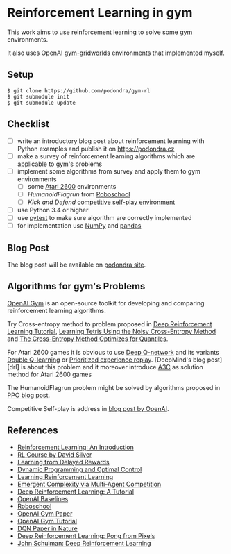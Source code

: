 # Reinforcement Learning in gym

This work aims to use reinforcement learning to solve some [gym]
environments.

[gym]: https://github.com/openai/gym (gym GitHub repository)

It also uses OpenAI [gym-gridworlds] environments
that implemented myself.

[gym-gridworlds]: https://github.com/podondra/gym-gridworlds

## Setup

	$ git clone https://github.com/podondra/gym-rl
	$ git submodule init
	$ git submodule update

## Checklist

- [ ] write an introductory blog post about reinforcement learning
      with Python examples and publish it on https://podondra.cz
- [ ] make a survey of reinforcement learning algorithms
      which are applicable to gym's problems
- [ ] implement some algorithms from survey and apply them to gym environments
    - [ ] some [Atari 2600][atari] environments
    - [ ] *HumanoidFlagrun* from [Roboschool]
    - [ ] *Kick and Defend* [competitive self-play environment][self-play]
- [ ] use Python 3.4 or higher
- [ ] use [pytest] to make sure algorithm are correctly implemented
- [ ] for implementation use [NumPy] and [pandas]

[roboschool]: https://blog.openai.com/roboschool/ (Roboschool OpenAI Blog)
[self-play]: https://github.com/openai/multiagent-competition
             (Competitive Multi-Agent Environments)
[pytest]: https://docs.pytest.org/en/latest/ (pytest Documentation)
[numpy]: http://www.numpy.org/ (NumPy Documentation)
[pandas]: https://pandas.pydata.org/ (Python Data Analysis Library)
[atari]: https://en.wikipedia.org/wiki/Atari_2600 (Atari 2600 Wikipedia)

## Blog Post

The blog post will be available on [podondra site][site].

[site]: https://podondra.cz

## Algorithms for gym's Problems

[OpenAI Gym][gym] is an open-source toolkit for developing and comparing
reinforcement learning algorithms.

Try Cross-entropy method to problem
proposed in [Deep Reinforcement Learning Tutorial][deep-rl],
[Learning Tetris Using the Noisy Cross-Entropy Method][tetris]
and [The Cross-Entropy Method Optimizes for Quantiles][xentropy].

[deep-rl]: https://web.archive.org/web/20160830014637/https://gym.openai.com/docs/rl
[tetris]: http://ie.technion.ac.il/CE/files/papers/Learning%20Tetris%20Using%20the%20Noisy%20Cross-Entropy%20Method.pdf
[xentropy]: http://proceedings.mlr.press/v28/goschin13.pdf

For Atari 2600 games it is obvious to use [Deep Q-network][dqn]
and its variants [Double Q-learning][double]
or [Prioritized experience replay][prioritized].
[DeepMind's blog post][drl] is about this problem and it moreover
introduce [A3C] as solution method for Atari 2600 games

[dqn]: https://storage.googleapis.com/deepmind-media/dqn/DQNNaturePaper.pdf
[double]: https://arxiv.org/abs/1509.06461
[prioritized]: https://arxiv.org/abs/1511.05952
[dlr]: https://deepmind.com/blog/deep-reinforcement-learning/
[a3c]: https://arxiv.org/pdf/1602.01783.pdf

The HumanoidFlagrun problem might be solved by algorithms proposed in
[PPO blog post][ppo].

[ppo]: https://blog.openai.com/openai-baselines-ppo/

Competitive Self-play is address in [blog post by OpenAI][self-play-blog].

[self-play-blog]: https://blog.openai.com/competitive-self-play/

## References

- [Reinforcement Learning: An Introduction](http://incompleteideas.net/book/the-book-2nd.html)
- [RL Course by David Silver](https://www.youtube.com/watch?v=2pWv7GOvuf0)
- [Learning from Delayed Rewards](http://www.cs.rhul.ac.uk/~chrisw/thesis.html)
- [Dynamic Programming and Optimal Control](http://web.mit.edu/dimitrib/www/dpchapter.html)
- [Learning Reinforcement Learning](http://www.wildml.com/2016/10/learning-reinforcement-learning/)
- [Emergent Complexity via Multi-Agent Competition](https://arxiv.org/abs/1710.03748)
- [Deep Reinforcement Learning: A Tutorial](https://web.archive.org/web/20160830014637/https://gym.openai.com/docs/rl)
- [OpenAI Baselines](https://github.com/openai/baselines)
- [Roboschool](https://github.com/openai/roboschool)
- [OpenAI Gym Paper](https://arxiv.org/abs/1606.01540)
- [OpenAI Gym Tutorial](https://gym.openai.com/docs/)
- [DQN Paper in Nature](https://storage.googleapis.com/deepmind-media/dqn/DQNNaturePaper.pdf)
- [Deep Reinforcement Learning: Pong from Pixels](http://karpathy.github.io/2016/05/31/rl/)
- [John Schulman: Deep Reinforcement Learning](https://www.youtube.com/watch?v=aUrX-rP_ss4)
